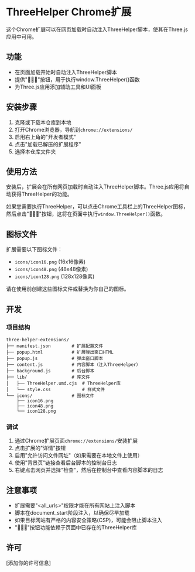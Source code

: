 # ThreeHelper Chrome扩展

这个Chrome扩展可以在网页加载时自动注入ThreeHelper脚本，使其在Three.js应用中可用。

## 功能

- 在页面加载开始时自动注入ThreeHelper脚本
- 提供"🍊🍊🍊"按钮，用于执行window.ThreeHelper()函数
- 为Three.js应用添加辅助工具和UI面板

## 安装步骤

1. 克隆或下载本仓库到本地
2. 打开Chrome浏览器，导航到`chrome://extensions/`
3. 启用右上角的"开发者模式"
4. 点击"加载已解压的扩展程序"
5. 选择本仓库文件夹

## 使用方法

安装后，扩展会在所有网页加载时自动注入ThreeHelper脚本。Three.js应用将自动获得ThreeHelper的功能。

如果您需要执行ThreeHelper，可以点击Chrome工具栏上的ThreeHelper图标，然后点击"🍊🍊🍊"按钮，这将在页面中执行`window.ThreeHelper()`函数。

## 图标文件

扩展需要以下图标文件：
- `icons/icon16.png` (16x16像素)
- `icons/icon48.png` (48x48像素)
- `icons/icon128.png` (128x128像素)

请在使用前创建这些图标文件或替换为你自己的图标。

## 开发

### 项目结构

```
three-helper-extensions/
├── manifest.json        # 扩展配置文件
├── popup.html           # 扩展弹出窗口HTML
├── popup.js             # 弹出窗口脚本
├── content.js           # 内容脚本（注入ThreeHelper）
├── background.js        # 后台脚本
├── lib/                 # 库文件
│   ├── ThreeHelper.umd.cjs  # ThreeHelper库
│   └── style.css            # 样式文件
└── icons/               # 图标文件
    ├── icon16.png
    ├── icon48.png
    └── icon128.png
```

### 调试

1. 通过Chrome扩展页面`chrome://extensions/`安装扩展
2. 点击扩展的"详情"按钮
3. 启用"允许访问文件网址"（如果需要在本地文件上使用）
4. 使用"背景页"链接查看后台脚本的控制台日志
5. 右键点击网页并选择"检查"，然后在控制台中查看内容脚本的日志

## 注意事项

- 扩展需要"<all_urls>"权限才能在所有网站上注入脚本
- 脚本在document_start阶段注入，以确保尽早加载
- 如果目标网站有严格的内容安全策略(CSP)，可能会阻止脚本注入
- "🍊🍊🍊"按钮功能依赖于页面中已存在的ThreeHelper库

## 许可

[添加你的许可信息] 